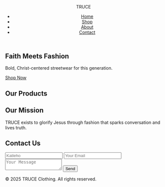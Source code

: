 <!DOCTYPE html><html lang="en">
<head>
  <meta charset="UTF-8" />
  <meta name="viewport" content="width=device-width, initial-scale=1.0" />
  <title>TRUCE | Christian Streetwear</title>
  <link rel="stylesheet" href="styles.css" />
  <script defer src="script.js"></script>
</head>
<body>
  <header>
    <nav class="navbar">
      <div class="logo">TRUCE</div>
      <ul class="nav-links">
        <li><a href="#home">Home</a></li>
        <li><a href="#shop">Shop</a></li>
        <li><a href="#about">About</a></li>
        <li><a href="#contact">Contact</a></li>
      </ul>
    </nav>
  </header>  <section id="home" class="hero">
    <h1>Faith Meets Fashion</h1>
    <p>Bold, Christ-centered streetwear for this generation.</p>
    <a href="#shop" class="btn">Shop Now</a>
  </section>  <section id="shop" class="shop">
    <h2>Our Products</h2>
    <div class="products">
      <!-- Product cards injected via JavaScript -->
    </div>
  </section>  <section id="about" class="about">
    <h2>Our Mission</h2>
    <p>TRUCE exists to glorify Jesus through fashion that sparks conversation and lives truth.</p>
  </section>  <section id="contact" class="contact">
    <h2>Contact Us</h2>
    <form>
      <input type="text" placeholder="Katleho" required />
      <input type="skhosanakatleho7@gmail.com" placeholder="Your Email" required />
      <textarea placeholder="Your Message"></textarea>
      <button type="submit">Send</button>
    </form>
  </section>  <footer>
    <p>&copy; 2025 TRUCE Clothing. All rights reserved.</p>
  </footer>
</body>
</html>
